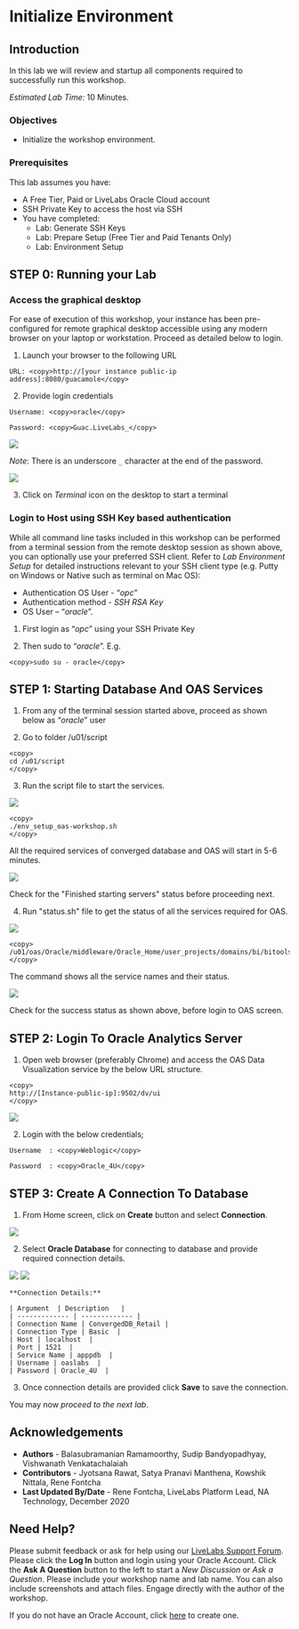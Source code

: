# Initialize Environment

## Introduction

In this lab we will review and startup all components required to successfully run this workshop.

*Estimated Lab Time:* 10 Minutes.

### Objectives
- Initialize the workshop environment.

### Prerequisites
This lab assumes you have:
- A Free Tier, Paid or LiveLabs Oracle Cloud account
- SSH Private Key to access the host via SSH
- You have completed:
    - Lab: Generate SSH Keys
    - Lab: Prepare Setup (Free Tier and Paid Tenants Only)
    - Lab: Environment Setup

## **STEP 0**: Running your Lab
### Access the graphical desktop
For ease of execution of this workshop, your instance has been pre-configured for remote graphical desktop accessible using any modern browser on your laptop or workstation. Proceed as detailed below to login.

1. Launch your browser to the following URL

  ```
  URL: <copy>http://[your instance public-ip address]:8080/guacamole</copy>
  ```

2. Provide login credentials

  ```
  Username: <copy>oracle</copy>
  ```
  ```
  Password: <copy>Guac.LiveLabs_</copy>
  ```

  ![](./images/guacamole-login.png " ")

*Note*: There is an underscore `_` character at the end of the password.

  ![](./images/guacamole-landing.png " ")

3. Click on *Terminal* icon on the desktop to start a terminal

### Login to Host using SSH Key based authentication
While all command line tasks included in this workshop can be performed from a terminal session from the remote desktop session as shown above, you can optionally use your preferred SSH client. Refer to *Lab Environment Setup* for detailed instructions relevant to your SSH client type (e.g. Putty on Windows or Native such as terminal on Mac OS):
  - Authentication OS User - “*opc*”
  - Authentication method - *SSH RSA Key*
  - OS User – “*oracle*”.

1. First login as “*opc*” using your SSH Private Key

2. Then sudo to “*oracle*”. E.g.

  ```
  <copy>sudo su - oracle</copy>
  ```

## **STEP 1**: Starting Database And OAS Services
1. From any of the terminal session started above, proceed as shown below as “*oracle*” user

2. Go to folder /u01/script

  ```
  <copy>
  cd /u01/script
  </copy>
  ```
3. Run the script file to start the services.

  ![](./images/oas-environment2.PNG " ")
  ```
  <copy>
  ./env_setup_oas-workshop.sh
  </copy>
  ```

All the required services of converged database and OAS will start in 5-6 minutes.

  ![](./images/oas-environment3.PNG " ")

Check for the "Finished starting servers" status before proceeding next.

4. Run "status.sh" file to get the status of all the services required for OAS.

  ![](./images/oas-environment4.png " ")
  ```
  <copy>
  /u01/oas/Oracle/middleware/Oracle_Home/user_projects/domains/bi/bitools/bin/status.sh
  </copy>
  ```

The command shows all the service names and their status.

  ![](./images/oas-environment5.png " ")

  Check for the success status as shown above, before login to OAS screen.

## **STEP 2**: Login To Oracle Analytics Server

1. Open web browser (preferably Chrome) and access the OAS Data Visualization service by the below URL structure.  

  ```
  <copy>
  http://[Instance-public-ip]:9502/dv/ui
  </copy>
  ```
  ![](./images/oas-environment8.png " ")

2. Login with the below credentials;

  ```
  Username	: <copy>Weblogic</copy>
  ```

  ```
  Password	: <copy>Oracle_4U</copy>
  ```

## **STEP 3**: Create A Connection To Database

1. From Home screen, click on **Create** button and select **Connection**.

  ![](./images/oas-environment9.png " ")

2. Select **Oracle Database** for connecting to database and provide required connection details.  

  ![](./images/oas-environment10.png " ")
  ![](./images/oas-environment11.png " ")

    **Connection Details:**

    | Argument  | Description   |
    | ------------- | ------------- |
    | Connection Name | ConvergedDB_Retail |
    | Connection Type | Basic  |
    | Host | localhost  |
    | Port | 1521  |
    | Service Name | apppdb  |
    | Username | oaslabs  |
    | Password | Oracle_4U  |

3. Once connection details are provided click **Save** to save the connection.

You may now *proceed to the next lab*.

## Acknowledgements

- **Authors** - Balasubramanian Ramamoorthy, Sudip Bandyopadhyay, Vishwanath Venkatachalaiah
- **Contributors** - Jyotsana Rawat, Satya Pranavi Manthena, Kowshik Nittala, Rene Fontcha
- **Last Updated By/Date** - Rene Fontcha, LiveLabs Platform Lead, NA Technology, December 2020

## Need Help?
Please submit feedback or ask for help using our [LiveLabs Support Forum](https://community.oracle.com/tech/developers/categories/converged-database). Please click the **Log In** button and login using your Oracle Account. Click the **Ask A Question** button to the left to start a *New Discussion* or *Ask a Question*.  Please include your workshop name and lab name.  You can also include screenshots and attach files.  Engage directly with the author of the workshop.

If you do not have an Oracle Account, click [here](https://profile.oracle.com/myprofile/account/create-account.jspx) to create one.
